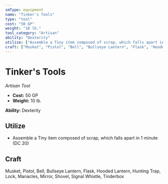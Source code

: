 ```yaml
---
smType: equipment
name: "Tinker's Tools"
type: "tool"
cost: "50 GP"
weight: "10 lb."
tool_category: "Artisan"
ability: "Dexterity"
utilize: ["Assemble a Tiny item composed of scrap, which falls apart in 1 minute (DC 20)"]
craft: ["Musket", "Pistol", "Bell", "Bullseye Lantern", "Flask", "Hooded Lantern", "Hunting Trap", "Lock", "Manacles", "Mirror", "Shovel", "Signal Whistle", "Tinderbox"]
---
```


# Tinker's Tools
*Artisan Tool*

- **Cost:** 50 GP
- **Weight:** 10 lb.

**Ability:** Dexterity

## Utilize

- Assemble a Tiny item composed of scrap, which falls apart in 1 minute (DC 20)

## Craft

Musket, Pistol, Bell, Bullseye Lantern, Flask, Hooded Lantern, Hunting Trap, Lock, Manacles, Mirror, Shovel, Signal Whistle, Tinderbox
